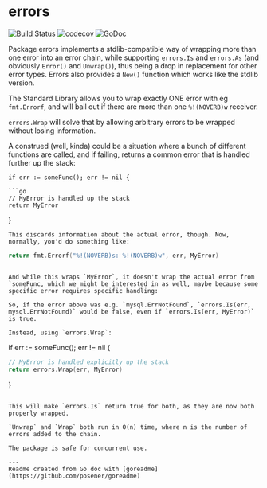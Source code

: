 # errors

[![Build Status](https://travis-ci.org/adamhassel/errors.svg?branch=master)](https://travis-ci.org/adamhassel/errors)
[![codecov](https://codecov.io/gh/adamhassel/errors/branch/master/graph/badge.svg)](https://codecov.io/gh/adamhassel/errors)
[![GoDoc](https://img.shields.io/badge/pkg.go.dev-doc-blue)](http://pkg.go.dev/github.com/adamhassel/errors)

Package errors implements a stdlib-compatible way of wrapping more than
one error into an error chain, while supporting `errors.Is` and `errors.As` (and
obviously `Error()` and `Unwrap()`), thus being a drop in replacement for other
error types. Errors also provides a `New()` function which works like the stdlib version.

The Standard Library allows you to wrap exactly ONE error with eg
`fmt.Errorf`, and will bail out if there are more than one `%!(NOVERB)w` receiver.

`errors.Wrap` will solve that by allowing arbitrary errors to be wrapped without losing information.

A construed (well, kinda) could be a situation where a bunch of different functions are called, and if failing, returns a common error that is handled further up the stack:
```
if err := someFunc(); err != nil {

```go
// MyError is handled up the stack
return MyError
```

}
```
This discards information about the actual error, though. Now, normally, you'd do something like:
```

```go
return fmt.Errorf("%!(NOVERB)s: %!(NOVERB)w", err, MyError)
```

```

And while this wraps `MyError`, it doesn't wrap the actual error from `someFunc, which we might be interested in as well, maybe because some specific error requires specific handling:

So, if the error above was e.g. `mysql.ErrNotFound`, `errors.Is(err, mysql.ErrNotFound)` would be false, even if `errors.Is(err, MyError)` is true.

Instead, using `errors.Wrap`:

```
if err := someFunc(); err != nil {

```go
// MyError is handled explicitly up the stack
return errors.Wrap(err, MyError)
```

}
```

This will make `errors.Is` return true for both, as they are now both properly wrapped.

`Unwrap` and `Wrap` both run in O(n) time, where n is the number of errors added to the chain.

The package is safe for concurrent use.

---
Readme created from Go doc with [goreadme](https://github.com/posener/goreadme)
